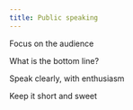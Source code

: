 ```yaml
---
title: Public speaking
---
```



Focus on the audience  

What is the bottom line?

Speak clearly, with enthusiasm 

Keep it short and sweet 